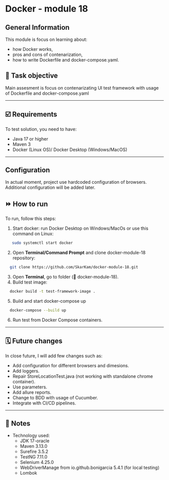 # Docker - module 18
## General Information
This module is focus on learning about:
- how Docker works,
- pros and cons of contenarization,
- how to write Dockerfile and docker-compose.yaml.

## 🎯 Task objective
Main assesment is focus on contenarizating UI test framework with usage of Dockerfile and docker-compose.yaml

---

## ☑️ Requirements
To test solution, you need to have:
- Java 17 or higher
- Maven 3
- Docker (Linux OS)/ Docker Desktop (Windows/MacOS)

---

## Configuration
In actual moment, project use hardcoded configuration of browsers. Additional configuration will be added later.

## ⏩ How to run
To run, follow this steps:
1. Start docker: run Docker Desktop on Windows/MacOs or use this command on Linux:
```bash
   sudo systemctl start docker
```
2. Open **Terminal/Command Prompt** and clone docker-module-18 repository:
```bash
  git clone https://github.com/SkarKam/docker-module-18.git
```
3. Open **Terminal**, go to folder (📂 docker-module-18).
4. Build test image:
```bash
  docker build -t test-framework-image .
```
5. Build and start docker-compose up
```bash
  docker-compose --build up
``` 
6. Run test from Docker Compose containers.

---

## 🗓️ Future changes
In close future, I will add few changes such as:
- Add configuration for different browsers and dimesions.
- Add loggers.
- Repair StoreLocationTest.java (not working with standalone chrome container).
- Use parameters.
- Add allure reports.
- Change to BDD with usage of Cucumber.
- Integrate with CI/CD pipelines.

---

## 📓 Notes
- Technology used:
  - JDK 17-oracle
  - Maven 3.13.0
  - Surefire 3.5.2
  - TestNG 7.11.0
  - Selenium 4.25.0
  - WebDriverManage from io.github.bonigarcia 5.4.1 (for local testing)
  - Lombok
